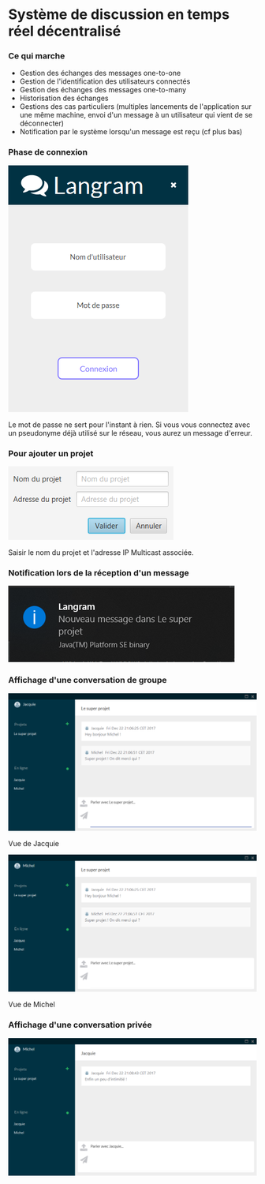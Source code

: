 # Système de discussion en temps réel décentralisé

### Ce qui marche

* Gestion des échanges des messages one-to-one
* Gestion de l'identification des utilisateurs connectés
* Gestion des échanges des messages one-to-many
* Historisation des échanges
* Gestions des cas particuliers (multiples lancements de l'application sur une même machine, envoi d'un message à un utilisateur qui vient de se déconnecter)
* Notification par le système lorsqu'un message est reçu (cf plus bas)

### Phase de connexion

![Interface de connexion](images/login.png)

Le mot de passe ne sert pour l'instant à rien. Si vous vous connectez avec un pseudonyme déjà utilisé sur le réseau, vous aurez un message d'erreur. 

### Pour ajouter un projet

![Fenêtre pour ajouter un projet](images/add_project.png)

Saisir le nom du projet et l'adresse IP Multicast associée.

### Notification lors de la réception d'un message

![Notification système](images/notification.png)

### Affichage d'une conversation de groupe

![Conversation de groupe - Vue de Jacquie](images/conv_jacquie.png)

Vue de Jacquie

![Conversation de groupe - Vue de Michel](images/conv_michel.png)

Vue de Michel

### Affichage d'une conversation privée

![Conversation privée - Vue de Michel](images/private_conv.png)
